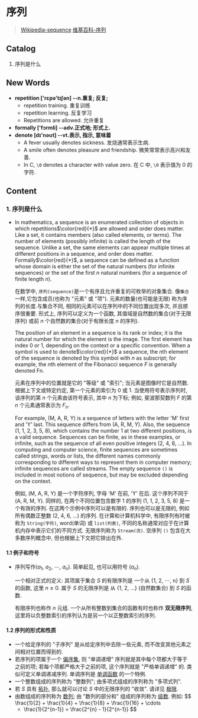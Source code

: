 # 序列

> [Wikipedia-sequence](https://en.wikipedia.org/wiki/Sequence)
> [维基百科-序列](https://zh.wikipedia.org/wiki/%E5%BA%8F%E5%88%97)

## Catalog
1. 序列是什么




## New Words
- **repetition ['rɛpə'tɪʃən] --n.重复; 反复;**
    + repetition training. 重复训练
    + repetition learning. 反复学习
    + Repetitions are allowed. 允许重复
- **formally ['fɔrmli] --adv.正式地; 形式上.**
- **denote [dɪ'nəʊt] --vt.表示, 指示, 意味着**
    + A fever usually denotes sickness. 发烧通常表示生病. 
    + A smile often denotes pleasure and friendship.
        微笑常常表示高兴和友善. 
    + In C, `\0` denotes a character with value zero.
        在 C 中, `\0` 表示值为 0 的字符.      



## Content
### 1. 序列是什么
- In mathematics, a sequence is an enumerated collection of objects in 
  which repetitions$\color{red}{*}$ are allowed and order does matter.
  Like a set, it contains members (also called elements, or terms).
  The number of elements (possibly infinite) is called the length of the
  sequence. Unlike a set, the same elements can appear multiple times
  at different positions in a sequence, and order does matter.
  Formally$\color{red}{*}$, a sequence can be defined as a function 
  whose domain is either the set of the natural numbers (for infinite
  sequences) or the set of the first $n$ natural numbers (for a sequence
  of finite length $n$).

  在数学中, `序列(sequence)`是一个有序且允许重复的可枚举的对象集合.
  像`集合`一样,它包含成员(也称为 "元素" 或 "项"). 元素的数量(也可能是无限)
  称为序列的长度.与集合不同, 相同的元素可以在序列中的不同位置出现多次,
  并且顺序很重要. 形式上, 序列可以定义为一个函数, 其值域是自然数的集合(对于无限序列)
  或前 $n$ 个自然数的集合(对于有限长度 $n$ 的序列).

  The position of an element in a sequence is its rank or index;
  it is the natural number for which the element is the image.
  The first element has index 0 or 1, depending on the context or a
  specific convention. When a symbol is used to denote$\color{red}{*}$
  a sequence, the $n$th element of the sequence is denoted by this symbol
  with $n$ as subscript; for example, the $n$th element of the Fibonacci
  sequence $F$ is generally denoted Fn.

  元素在序列中的位置就是它的 "等级" 或 "索引"; 当元素是图像时它是自然数.
  根据上下文或特定约定, 第一个元素的索引为 0 或 1. 当使用符号表示序列时,
  该序列的第 $n$ 个元素由该符号表示, 其中 $n$ 为下标; 例如, 斐波那契数列 $F$
  的第 $n$ 个元素通常表示为 $F_n$.
  
  For example, (M, A, R, Y) is a sequence of letters with the letter
  'M' first and 'Y' last. This sequence differs from (A, R, M, Y).
  Also, the sequence (1, 1, 2, 3, 5, 8), which contains the number
  1 at two different positions, is a valid sequence. Sequences can be
  finite, as in these examples, or infinite, such as the sequence of
  all even positive integers (2, 4, 6, ...). In computing and computer science, finite sequences are sometimes called strings, words or
  lists, the different names commonly corresponding to different ways
  to represent them in computer memory; infinite sequences are called
  streams. The empty sequence `()` is included in most notions of
  sequence, but may be excluded depending on the context.

  例如, (M, A, R, Y) 是一个字符序列, 字母 'M' 在前, 'Y' 在后.
  这个序列不同于 (A, R, M, Y). 同样的, 在两个不同位置包含数字 1 的序列
  (1, 1, 2, 3, 5, 8) 是一个有效的序列. 在这两个示例中序列可以是有限的. 序列也可以是无限的, 例如所有偶数正整数 (2, 4, 6, ...) 的序列. 在计算和计算机科学中,
  有限序列有时被称为 `String(字符)`, word(单词) 或 `list(列表)`,
  不同的名称通常对应于在计算机内存中表示它们的不同方式. 无限序列称为 `Stream(流)`.
  空序列 `()` 包含在大多数序列概念中, 但也根据上下文把它排出在外.

#### 1.1 例子和符号
- 序列写作($a_1$, $a_2$, $\cdots$, $a_n$). 简单起见, 也可以用符号 ($a_n$). 

  一个相对正式的定义: 其项属于集合 $S$ 的有限序列是 一个从 {1, 2, $\cdots$, n}
  到 $S$ 的函数, 这里 $n \geqslant 0$. 属于 $S$ 的无限序列是 从 {1, 2, ...}
  (自然数集合) 到 $S$ 的函数. 

  有限序列也称作 $n$ 元组. 一个从所有整数到集合的函数有时也称作 **双无限序列**,
  这里将以负整数索引的序列认为是另一个以正整数索引的序列. 

#### 1.2 序列的形式和性质
- 一个给定序列的 "子序列" 是从给定序列中去除一些元素,
  而不改变其他元素之间相对位置而得到的.
- 若序列的项属于一个
  [偏序集](https://zh.wikipedia.org/wiki/%E5%81%8F%E5%BA%8F%E5%85%B3%E7%B3%BB), 
  则 "单调递增" 序列就是其中每个项都大于等于之前的项;
  若每个项都严格大于之前的项, 这个序列就是 "严格单调递增" 的. 类似可定义单调递减序列.
  单调序列是
  [单调函数](https://zh.wikipedia.org/wiki/%E5%8D%95%E8%B0%83%E5%87%BD%E6%95%B0)
  的一个特例.
- 一个整数组成的序列称为 "整数列"; 由多项式组成的序列称为 "多项式列".
- 若 $S$ 具有
  [拓扑](https://zh.wikipedia.org/wiki/%E6%8B%93%E6%89%91),
  那么就可以讨论 $S$ 中的无限序列的 "收敛". 请详见
  [极限](https://zh.wikipedia.org/wiki/%E6%9E%81%E9%99%90).
- 由数组成的序列称为
  [数列](https://zh.wikipedia.org/wiki/%E6%95%B0%E5%88%97);
  由 "数列的部分和" 组成的序列称为
  [级数](https://zh.wikipedia.org/wiki/%E7%BA%A7%E6%95%B0). 例如:
  $$
  \frac{1}{2} + \frac{1}{4} + \frac{1}{8} + \frac{1}{16} + \cdots
    + \frac{1}{2^{n-1}}  = \frac{2^{n} - 1}{2^{n-1}}
  $$


